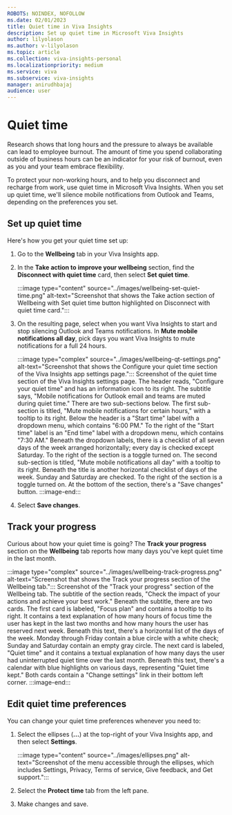 ```yaml
---
ROBOTS: NOINDEX, NOFOLLOW
ms.date: 02/01/2023
title: Quiet time in Viva Insights
description: Set up quiet time in Microsoft Viva Insights
author: lilyolason
ms.author: v-lilyolason
ms.topic: article
ms.collection: viva-insights-personal
ms.localizationpriority: medium 
ms.service: viva
ms.subservice: viva-insights
manager: anirudhbajaj
audience: user
---
```


# Quiet time

Research shows that long hours and the pressure to always be available can lead to employee burnout. The amount of time you spend collaborating outside of business hours can be an indicator for your risk of burnout, even as you and your team embrace flexibility.

To protect your non-working hours, and to help you disconnect and recharge from work, use quiet time in Microsoft Viva Insights. When you set up quiet time, we'll silence mobile notifications from Outlook and Teams, depending on the preferences you set.

## Set up quiet time

Here's how you get your quiet time set up:

1. Go to the **Wellbeing** tab in your Viva Insights app.
1. In the **Take action to improve your wellbeing** section, find the **Disconnect with quiet time** card, then select **Set quiet time**.

    :::image type="content" source="../images/wellbeing-set-quiet-time.png" alt-text="Screenshot that shows the Take action section of Wellbeing with Set quiet time button highlighted on Disconnect with quiet time card.":::

3. On the resulting page, select when you want Viva Insights to start and stop silencing Outlook and Teams notifications. In **Mute mobile notifications all day**, pick days you want Viva Insights to mute notifications for a full 24 hours.

    :::image type="complex" source="../images/wellbeing-qt-settings.png" alt-text="Screenshot that shows the Configure your quiet time section of the Viva Insights app settings page.":::
       Screenshot of the quiet time section of the Viva Insights settings page. The header reads, "Configure your quiet time" and has an information icon to its right. The subtitle says, "Mobile notifications for Outlook email and teams are muted during quiet time." There are two sub-sections below. The first sub-section is titled, "Mute mobile notifications for certain hours," with a tooltip to its right. Below the header is a "Start time" label with a dropdown menu, which contains "6:00 PM." To the right of the "Start time" label is an "End time" label with a dropdown menu, which contains "7:30 AM." Beneath the dropdown labels, there is a checklist of all seven days of the week arranged horizontally; every day is checked except Saturday. To the right of the section is a toggle turned on. The second sub-section is titled, "Mute mobile notifications all day" with a tooltip to its right. Beneath the title is another horizontal checklist of days of the week. Sunday and Saturday are checked. To the right of the section is a toggle turned on. At the bottom of the section, there's a "Save changes" button.
    :::image-end:::

1. Select **Save changes**.

## Track your progress

Curious about how your quiet time is going? The **Track your progress** section on the **Wellbeing** tab reports how many days you've kept quiet time in the last month.

:::image type="complex" source="../images/wellbeing-track-progress.png" alt-text="Screenshot that shows the Track your progress section of the Wellbeing tab.":::
   Screenshot of the "Track your progress" section of the Wellbeing tab. The subtitle of the section reads, "Check the impact of your actions and achieve your best work." Beneath the subtitle, there are two cards. The first card is labeled, "Focus plan" and contains a tooltip to its right. It contains a text explanation of how many hours of focus time the user has kept in the last two months and how many hours the user has reserved next week. Beneath this text, there's a horizontal list of the days of the week. Monday through Friday contain a blue circle with a white check; Sunday and Saturday contain an empty gray circle. The next card is labeled, "Quiet time" and it contains a textual explanation of how many days the user had uninterrupted quiet time over the last month. Beneath this text, there's a calendar with blue highlights on various days, representing "Quiet time kept." Both cards contain a "Change settings" link in their bottom left corner.
:::image-end:::

## Edit quiet time preferences

You can change your quiet time preferences whenever you need to:

1. Select the ellipses (**...**) at the top-right of your Viva Insights app, and then select **Settings**.
    
    :::image type="content" source="../images/ellipses.png" alt-text="Screenshot of the menu accessible through the ellipses, which includes Settings, Privacy, Terms of service, Give feedback, and Get support.":::

1. Select the **Protect time** tab from the left pane.
1. Make changes and save.

